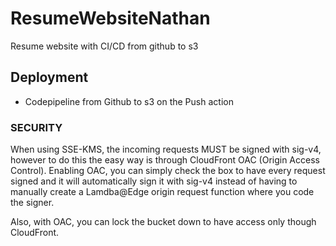 # ResumeWebsiteNathan
Resume website with CI/CD from github to s3

## Deployment

- Codepipeline from Github to s3 on the Push action 


### SECURITY


When using SSE-KMS, the incoming requests MUST be signed with sig-v4, however to do this the easy way is through CloudFront OAC (Origin Access Control). Enabling OAC, you can simply check the box to have every request signed and it will automatically sign it with sig-v4 instead of having to manually create a Lamdba@Edge origin request function where you code the signer.

Also, with OAC, you can lock the bucket down to have access only though CloudFront.